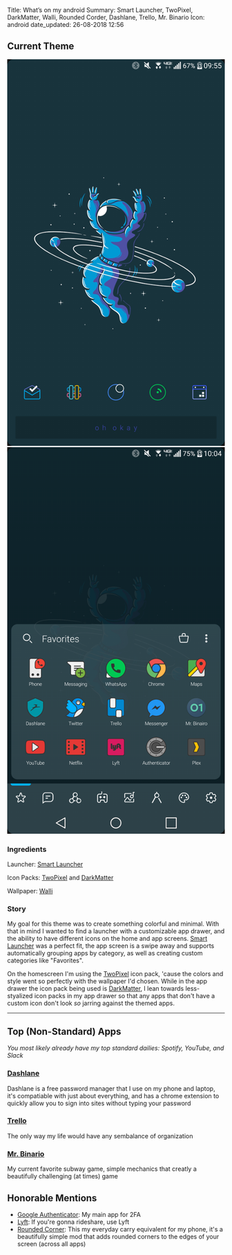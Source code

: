 Title:          What’s on my android
Summary:        Smart Launcher, TwoPixel, DarkMatter, Walli, Rounded Corder, Dashlane, Trello, Mr. Binario
Icon:           android
date_updated:   26-08-2018 12:56

## Current Theme
<img alt="Phone Home Screen" src="/static/images/posts/android/wom_android_homepage-25082018.png" class="img--inline screenshot--lgv20"><img alt="Phone Apps Screen" src="/static/images/posts/android/wom_android_apps-25082018.png" class="img--inline screenshot--lgv20">

### Ingredients
Launcher: [Smart Launcher](https://play.google.com/store/apps/details?id=ginlemon.flowerfree)

Icon Packs: [TwoPixel](https://play.google.com/store/apps/details?id=com.mowmo.twopixel) and [DarkMatter](https://play.google.com/store/apps/details?id=com.mowmo.darkmatter)

Wallpaper: [Walli](https://play.google.com/store/apps/details?id=com.shanga.walli)

### Story
My goal for this theme was to create something colorful and minimal. With that in mind I wanted to find a launcher with a customizable app drawer, and the ability to have different icons on the home and app screens. [Smart Launcher](https://play.google.com/store/apps/details?id=ginlemon.flowerfree) was a perfect fit, the app screen is a swipe away and supports automatically grouping apps by category, as well as creating custom categories like "Favorites".

On the homescreen I'm using the [TwoPixel](https://play.google.com/store/apps/details?id=com.mowmo.twopixel) icon pack, 'cause the colors and style went so perfectly with the wallpaper I'd chosen. While in the app drawer the icon pack being used is [DarkMatter](https://play.google.com/store/apps/details?id=com.mowmo.darkmatter), I lean towards less-styalized icon packs in my app drawer so that any apps that don't have a custom icon don't look _so_ jarring against the themed apps.


---

## Top (Non-Standard) Apps
_You most likely already have my top standard dailies: Spotify, YouTube, and Slack_

### [Dashlane](https://play.google.com/store/apps/details?id=com.dashlane)
Dashlane is a free password manager that I use on my phone and laptop, it's compatiable with just about everything, and has a chrome extension to quickly allow you to sign into sites without typing your password

### [Trello](https://play.google.com/store/apps/details?id=com.trello)
The only way my life would have any sembalance of organization

### [Mr. Binario](https://play.google.com/store/apps/details?id=com.Appsparagus.MrBinairo.app)
My current favorite subway game, simple mechanics that creatly a beautifully challenging (at times) game

## Honorable Mentions
* [Google Authenticator](https://play.google.com/store/apps/details?id=com.google.android.apps.authenticator2): My main app for 2FA
* [Lyft](https://play.google.com/store/apps/details?id=me.lyft.android): If you're gonna rideshare, use Lyft
* [Rounded Corner](https://play.google.com/store/apps/details?id=com.thsoft.rounded.corner): This my everyday carry equivalent for my phone, it's a beautifully simple mod that adds rounded corners to the edges of your screen (across all apps)
